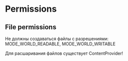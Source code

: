 # Permissions

## File permissions

Не должны создаваться файлы с разрешениями: MODE\_WORLD\_READABLE, MODE\_WORLD\_WRITABLE

Для расшаривания файлов существует ContentProvider!


